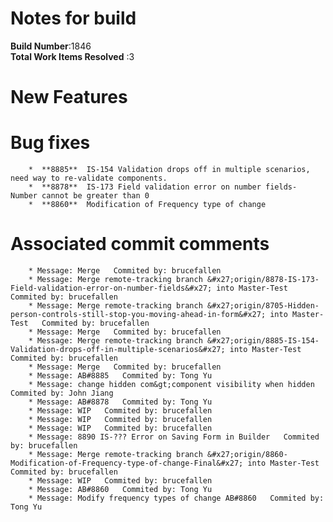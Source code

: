# Notes for build
**Build Number**:1846   
**Total Work Items Resolved** :3

#  New Features

#  Bug fixes
        *  **8885**  IS-154 Validation drops off in multiple scenarios, need way to re-validate components.
        *  **8878**  IS-173 Field validation error on number fields- Number cannot be greater than 0
        *  **8860**  Modification of Frequency type of change


#  Associated commit comments
        * Message: Merge   Commited by: brucefallen
        * Message: Merge remote-tracking branch &#x27;origin/8878-IS-173-Field-validation-error-on-number-fields&#x27; into Master-Test   Commited by: brucefallen
        * Message: Merge remote-tracking branch &#x27;origin/8705-Hidden-person-controls-still-stop-you-moving-ahead-in-form&#x27; into Master-Test   Commited by: brucefallen
        * Message: Merge   Commited by: brucefallen
        * Message: Merge remote-tracking branch &#x27;origin/8885-IS-154-Validation-drops-off-in-multiple-scenarios&#x27; into Master-Test   Commited by: brucefallen
        * Message: Merge   Commited by: brucefallen
        * Message: AB#8885   Commited by: Tong Yu
        * Message: change hidden com&gt;component visibility when hidden   Commited by: John Jiang
        * Message: AB#8878   Commited by: Tong Yu
        * Message: WIP   Commited by: brucefallen
        * Message: WIP   Commited by: brucefallen
        * Message: WIP   Commited by: brucefallen
        * Message: 8890 IS-??? Error on Saving Form in Builder   Commited by: brucefallen
        * Message: Merge remote-tracking branch &#x27;origin/8860-Modification-of-Frequency-type-of-change-Final&#x27; into Master-Test   Commited by: brucefallen
        * Message: WIP   Commited by: brucefallen
        * Message: AB#8860   Commited by: Tong Yu
        * Message: Modify frequency types of change AB#8860   Commited by: Tong Yu

